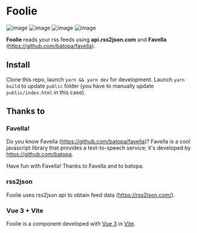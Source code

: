 # Foolie

![image](https://img.shields.io/badge/Favella-38B2AC?style=for-the-badge&logo=favella&logoColor=white)
![image](https://img.shields.io/badge/Rsstojson-B2AC38?style=for-the-badge&logo=rss2json&logoColor=white)
![image](https://img.shields.io/badge/Vite-B73BFE?style=for-the-badge&logo=vite&logoColor=FFD62E)
![image](https://img.shields.io/badge/Vue.js-35495E?style=for-the-badge&logo=vuedotjs&logoColor=4FC08D)

**Foolie** reads your rss feeds using **api.rss2json.com** and **Favella** (https://github.com/batopa/favella).

## Install
Clone this repo, launch `yarn && yarn dev` for development.
Launch `yarn build` to update `public` folder (you have to manually update `public/index.html` in this case).

## Thanks to 

### Favella!

Do you know Favella (https://github.com/batopa/favella)?
Favella is a cool javascript library that provides a text-to-speech service; it's developed by https://github.com/batopa.

Have fun with Favella!
Thanks to Favella and to batopa.

### rss2json

Foolie uses rss2json api to obtain feed data (https://rss2json.com/).

### Vue 3 + Vite

Foolie is a component developed with [Vue 3](https://v3.vuejs.org/) in [Vite](https://vitejs.dev/).
